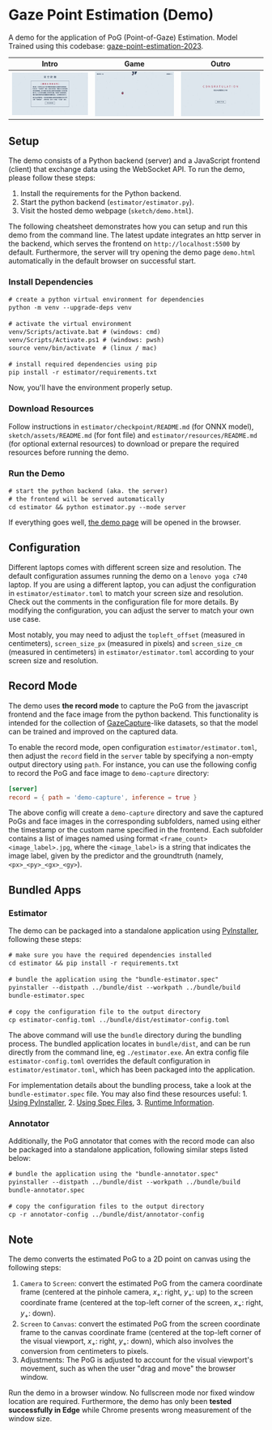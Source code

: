 # Gaze Point Estimation (Demo)

A demo for the application of PoG (Point-of-Gaze) Estimation. Model Trained using this codebase: [gaze-point-estimation-2023](https://gitee.com/elorfiniel/gaze-point-estimation-2023).

| Intro | Game | Outro |
| -------------- | -------------- | -------------- |
| ![intro](gallery/intro.png) | ![game](gallery/game.png) | ![outro](gallery/outro.png) |

## Setup

The demo consists of a Python backend (server) and a JavaScript frontend (client) that exchange data using the WebSocket API. To run the demo, please follow these steps:

1. Install the requirements for the Python backend.
2. Start the python backend (`estimator/estimator.py`).
3. Visit the hosted demo webpage (`sketch/demo.html`).

The following cheatsheet demonstrates how you can setup and run this demo from the command line. The latest update integrates an http server in the backend, which serves the frontend on `http://localhost:5500` by default. Furthermore, the server will try opening the demo page `demo.html` automatically in the default browser on successful start.

### Install Dependencies

```shell
# create a python virtual environment for dependencies
python -m venv --upgrade-deps venv

# activate the virtual environment
venv/Scripts/activate.bat # (windows: cmd)
venv/Scripts/Activate.ps1 # (windows: pwsh)
source venv/bin/activate  # (linux / mac)

# install required dependencies using pip
pip install -r estimator/requirements.txt
```

Now, you'll have the environment properly setup.

### Download Resources

Follow instructions in `estimator/checkpoint/README.md` (for ONNX model), `sketch/assets/README.md` (for font file) and `estimator/resources/README.md` (for optional external resources) to download or prepare the required resources before running the demo.

### Run the Demo

```shell
# start the python backend (aka. the server)
# the frontend will be served automatically
cd estimator && python estimator.py --mode server
```

If everything goes well, [the demo page](http://localhost:5500/demo.html) will be opened in the browser.

## Configuration

Different laptops comes with different screen size and resolution. The default configuration assumes running the demo on a `lenovo yoga c740` laptop. If you are using a different laptop, you can adjust the configuration in `estimator/estimator.toml` to match your screen size and resolution. Check out the comments in the configuration file for more details. By modifying the configuration, you can adjust the server to match your own use case.

Most notably, you may need to adjust the `topleft_offset` (measured in centimeters), `screen_size_px` (measured in pixels) and `screen_size_cm` (measured in centimeters) in `estimator/estimator.toml` according to your screen size and resolution.

## Record Mode

The demo uses **the record mode** to capture the PoG from the javascript frontend and the face image from the python backend. This functionality is intended for the collection of [GazeCapture](https://gazecapture.csail.mit.edu/)-like datasets, so that the model can be trained and improved on the captured data.

To enable the record mode, open configuration `estimator/estimator.toml`, then adjust the `record` field in the `server` table by specifying a non-empty output directory using `path`. For instance, you can use the following config to record the PoG and face image to `demo-capture` directory:

```toml
[server]
record = { path = 'demo-capture', inference = true }
```

The above config will create a `demo-capture` directory and save the captured PoGs and face images in the corresponding subfolders, named using either the timestamp or the custom name specified in the frontend. Each subfolder contains a list of images named using format `<frame_count> <image_label>.jpg`, where the `<image_label>` is a string that indicates the image label, given by the predictor and the groundtruth (namely, `<px>_<py>_<gx>_<gy>`).

## Bundled Apps

### Estimator

The demo can be packaged into a standalone application using [PyInstaller](https://www.pyinstaller.org), following these steps:

```shell
# make sure you have the required dependencies installed
cd estimator && pip install -r requirements.txt

# bundle the application using the "bundle-estimator.spec"
pyinstaller --distpath ../bundle/dist --workpath ../bundle/build bundle-estimator.spec

# copy the configuration file to the output directory
cp estimator-config.toml ../bundle/dist/estimator-config.toml
```

The above command will use the `bundle` directory during the bundling process. The bundled application locates in `bundle/dist`, and can be run directly from the command line, eg `./estimator.exe`. An extra config file `estimator-config.toml` overrides the default configuration in `estimator/estimator.toml`, which has been packaged into the application.

For implementation details about the bundling process, take a look at the `bundle-estimator.spec` file. You may also find these resources useful: 1. [Using PyInstaller](https://pyinstaller.org/en/stable/usage.html), 2. [Using Spec Files](https://pyinstaller.org/en/stable/spec-files.html), 3. [Runtime Information](https://pyinstaller.org/en/stable/runtime-information.html).

### Annotator

Additionally, the PoG annotator that comes with the record mode can also be packaged into a standalone application, following similar steps listed below:

```shell
# bundle the application using the "bundle-annotator.spec"
pyinstaller --distpath ../bundle/dist --workpath ../bundle/build bundle-annotator.spec

# copy the configuration files to the output directory
cp -r annotator-config ../bundle/dist/annotator-config
```

## Note

The demo converts the estimated PoG to a 2D point on canvas using the following steps:

1. `Camera` to `Screen`: convert the estimated PoG from the camera coordinate frame (centered at the pinhole camera, $x_+$: right, $y_+$: up) to the screen coordinate frame (centered at the top-left corner of the screen, $x_+$: right, $y_+$: down).
2. `Screen` to `Canvas`: convert the estimated PoG from the screen coordinate frame to the canvas coordinate frame (centered at the top-left corner of the visual viewport, $x_+$: right, $y_+$: down), which also involves the conversion from centimeters to pixels.
3. Adjustments: The PoG is adjusted to account for the visual viewport's movement, such as when the user "drag and move" the browser window.

Run the demo in a browser window. No fullscreen mode nor fixed window location are required. Furthermore, the demo has only been **tested successfully in Edge** while Chrome presents wrong measurement of the window size.

